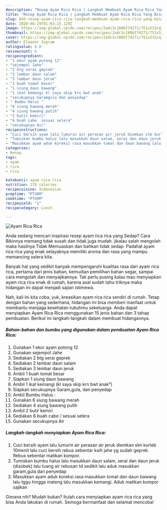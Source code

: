 ```yaml
---
description: "Resep Ayam Rica Rica | Langkah Membuat Ayam Rica Rica Yang Bisa Manjain Lidah"
title: "Resep Ayam Rica Rica | Langkah Membuat Ayam Rica Rica Yang Bisa Manjain Lidah"
slug: 845-resep-ayam-rica-rica-langkah-membuat-ayam-rica-rica-yang-bisa-manjain-lidah
date: 2020-08-29T01:03:23.129Z
image: https://img-global.cpcdn.com/recipes/2adc3c180bf74271/751x532cq70/ayam-rica-rica-foto-resep-utama.jpg
thumbnail: https://img-global.cpcdn.com/recipes/2adc3c180bf74271/751x532cq70/ayam-rica-rica-foto-resep-utama.jpg
cover: https://img-global.cpcdn.com/recipes/2adc3c180bf74271/751x532cq70/ayam-rica-rica-foto-resep-utama.jpg
author: Eleanor Ingram
ratingvalue: 4.8
reviewcount: 6
recipeingredient:
- "1 ekor ayam potong 12"
- "sejempol Jahe"
- "2 btg serai geprek"
- "2 lembar daun salam"
- "3 lembar daun jeruk"
- "1 buah tomat besar"
- "1 siung daun bawang"
- "1 ikat kemangi kl saya skip krn bwt anak"
- "secukupnya Garamgula dan penyedap"
- " Bumbu Halus "
- "6 siung bawang merah"
- "4 siung bawang putih"
- "2 butir kemiri"
- "6 buah cabe  sesuai selera"
- "secukupnya Air"
recipeinstructions:
- "Cuci bersih ayam lalu lumurin air perasan air jeruk diemkan slm kurleb 10menit lalu cuci bersih rebus sebentar ksih jahe yg sudah geprek. Rebus sebentar matikan kompor."
- "Tumiskan bumbu halus lalu masukkan daun salam, serai dan daun jeruk (disobek) lalu tuang air rebusan td sedikit lalu aduk masukkan garam,gula dan penyedap"
- "Masukkan ayam aduk koreksi rasa masukkan tomat dan daun bawang lalu tggu hingga mateng lalu masukkan kemangi. Aduk matikan kompor sajikan"
categories:
- Resep
tags:
- ayam
- rica
- rica

katakunci: ayam rica rica 
nutrition: 279 calories
recipecuisine: Indonesian
preptime: "PT38M"
cooktime: "PT49M"
recipeyield: "1"
recipecategory: Lunch

---
```



![Ayam Rica Rica](https://img-global.cpcdn.com/recipes/2adc3c180bf74271/751x532cq70/ayam-rica-rica-foto-resep-utama.jpg)

Anda sedang mencari inspirasi resep ayam rica rica yang Sedap? Cara Bikinnya memang tidak susah dan tidak juga mudah. jikalau salah mengolah maka hasilnya Tidak Memuaskan dan bahkan tidak sedap. Padahal ayam rica rica yang enak selayaknya memiliki aroma dan rasa yang mampu memancing selera kita.

Banyak hal yang sedikit banyak mempengaruhi kualitas rasa dari ayam rica rica, pertama dari jenis bahan, kemudian pemilihan bahan segar, sampai cara mengolah dan menyajikannya. Tak perlu pusing kalau mau menyiapkan ayam rica rica enak di rumah, karena asal sudah tahu triknya maka hidangan ini dapat menjadi sajian istimewa.




Nah, kali ini kita coba, yuk, kreasikan ayam rica rica sendiri di rumah. Tetap dengan bahan yang sederhana, hidangan ini bisa memberi manfaat untuk membantu menjaga kesehatan tubuhmu sekeluarga. Anda dapat menyiapkan Ayam Rica Rica menggunakan 15 jenis bahan dan 3 tahap pembuatan. Berikut ini langkah-langkah dalam membuat hidangannya.

<!--inarticleads1-->

##### Bahan-bahan dan bumbu yang digunakan dalam pembuatan Ayam Rica Rica:

1. Gunakan 1 ekor ayam potong 12
1. Gunakan sejempol Jahe
1. Sediakan 2 btg serai geprek
1. Sediakan 2 lembar daun salam
1. Sediakan 3 lembar daun jeruk
1. Ambil 1 buah tomat besar
1. Siapkan 1 siung daun bawang
1. Ambil 1 ikat kemangi (kl saya skip krn bwt anak²)
1. Siapkan secukupnya Garam,gula, dan penyedap
1. Ambil  Bumbu Halus :
1. Gunakan 6 siung bawang merah
1. Sediakan 4 siung bawang putih
1. Ambil 2 butir kemiri
1. Sediakan 6 buah cabe / sesuai selera
1. Gunakan secukupnya Air




<!--inarticleads2-->

##### Langkah-langkah menyiapkan Ayam Rica Rica:

1. Cuci bersih ayam lalu lumurin air perasan air jeruk diemkan slm kurleb 10menit lalu cuci bersih rebus sebentar ksih jahe yg sudah geprek. Rebus sebentar matikan kompor.
1. Tumiskan bumbu halus lalu masukkan daun salam, serai dan daun jeruk (disobek) lalu tuang air rebusan td sedikit lalu aduk masukkan garam,gula dan penyedap
1. Masukkan ayam aduk koreksi rasa masukkan tomat dan daun bawang lalu tggu hingga mateng lalu masukkan kemangi. Aduk matikan kompor sajikan




Gimana nih? Mudah bukan? Itulah cara menyiapkan ayam rica rica yang bisa Anda lakukan di rumah. Semoga bermanfaat dan selamat mencoba!
